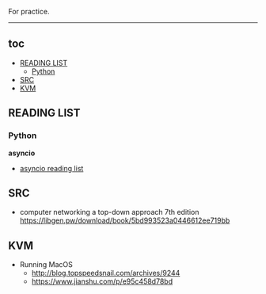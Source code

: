 For practice.

-----

## toc

<!-- vim-markdown-toc GFM -->

* [READING LIST](#reading-list)
    * [Python](#python)
* [SRC](#src)
* [KVM](#kvm)

<!-- vim-markdown-toc -->

## READING LIST

### Python

**asyncio**

- [asyncio reading list](https://morestina.net/blog/1213/asyncio-reading-list)


## SRC

- computer networking a top-down approach 7th edition https://libgen.pw/download/book/5bd993523a0446612ee719bb


## KVM

- Running MacOS
    - http://blog.topspeedsnail.com/archives/9244
    - https://www.jianshu.com/p/e95c458d78bd

